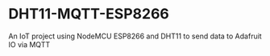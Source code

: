 # DHT11-MQTT-ESP8266
An IoT project using NodeMCU ESP8266 and DHT11 to send data to Adafruit IO via MQTT
